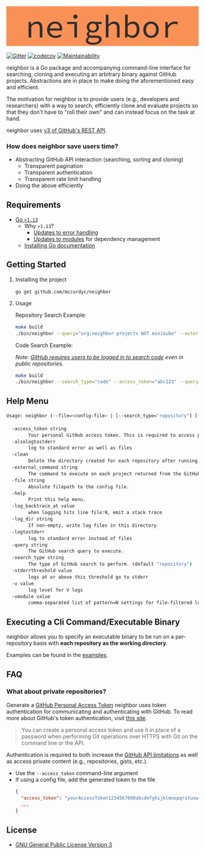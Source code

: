 <div align="center">
  <img src="https://github.com/mccurdyc/neighbor/blob/master/docs/imgs/orange-background-logo.png?raw=true"><br>
</div>

[![Gitter](https://badges.gitter.im/neighborproject/community.svg)](https://gitter.im/neighborproject/community?utm_source=badge&utm_medium=badge&utm_campaign=pr-badge) [![codecov](https://codecov.io/gh/mccurdyc/neighbor/branch/master/graph/badge.svg)](https://codecov.io/gh/mccurdyc/neighbor) [![Maintainability](https://api.codeclimate.com/v1/badges/8b473a645aab19597124/maintainability)](https://codeclimate.com/github/mccurdyc/neighbor/maintainability)


neighbor is a Go package and accompanying command-line interface for searching,
cloning and executing an arbitrary binary against GitHub projects. Abstractions
are in place to make doing the aforementioned easy and efficient.

The motivation for neighbor is to provide users (e.g., developers and researchers)
with a way to search, efficiently clone and evaluate projects so that they don't have
to "roll their own" and can instead focus on the task at hand.

neighbor uses [v3 of GitHub's REST API](https://developer.github.com/v3/).

### How does neighbor save users time?

+ Abstracting GitHub API interaction (searching, sorting and cloning)
  + Transparent pagination
  + Transparent authentication
  + Transparent rate limit handling
+ Doing the above efficiently

## Requirements
+ [Go `>1.13`](https://golang.org/dl/)
  + Why `>1.13`?
    + [Updates to error handling](https://blog.golang.org/go1.13-errors)
    + [Updates to modules](https://golang.org/doc/go1.13#modules) for dependency management
  + [Installing Go documentation](https://golang.org/doc/install)

## Getting Started
1. Installing the project

    `go get github.com/mccurdyc/neighbor`

2. Usage

    Repository Search Example:
    ```bash
    make build
    ./bin/neighbor --query="org:neighbor-projects NOT minikube" --external_command="ls -al"
    ```

    Code Search Example:

    _Note: [GitHub requires users to be logged in to search code](https://developer.github.com/v3/search/#search-code)
    even in public repositories._

    ```bash
    make build
    ./bin/neighbor --search_type="code" --access_token="abc123" --query="filename:test.py path:/ language:python" --external_command="ls -al"
    ```

## Help Menu

```bash
Usage: neighbor (--file=<config-file> | [--search_type="repository"] [--access_token=<github-access-token>] --query=<github-query> --external_command=<command> | --search_type="code" --access_token=<github-access-token> --query=<github-query> --external_command=<command>) [--clean=<[true|false>]

  -access_token string
        Your personal GitHub access token. This is required to access private repositories and increases rate limits.
  -alsologtostderr
        log to standard error as well as files
  -clean
        Delete the directory created for each repository after running the external command against the repository. (default true)
  -external_command string
        The command to execute on each project returned from the GitHub search query.
  -file string
        Absolute filepath to the config file.
  -help
        Print this help menu.
  -log_backtrace_at value
        when logging hits line file:N, emit a stack trace
  -log_dir string
        If non-empty, write log files in this directory
  -logtostderr
        log to standard error instead of files
  -query string
        The GitHub search query to execute.
  -search_type string
        The type of GitHub search to perform. (default "repository")
  -stderrthreshold value
        logs at or above this threshold go to stderr
  -v value
        log level for V logs
  -vmodule value
        comma-separated list of pattern=N settings for file-filtered logging
```

## Executing a Cli Command/Executable Binary

neighbor allows you to specify an executable binary to be run on
a per-repository basis with **each repository as the working directory**.

Examples can be found in the [examples](./_examples).

## FAQ

### What about private repositories?

Generate a [GitHub Personal Access Token](https://github.com/settings/tokens)
neighbor uses token authentication for communicating and authenticating with GitHub.
To read more about GitHub's token authentication, visit [this site](https://help.github.com/articles/creating-a-personal-access-token-for-the-command-line/).

> You can create a personal access token and use it in place of a password when performing Git operations over HTTPS with Git on the command line or the API.

Authentication is required to both increase the [GitHub API limitations](https://godoc.org/github.com/google/go-github/github#hdr-Rate_Limiting)
as well as access private content (e.g., repositories, gists, etc.).

+ Use the `--access_token` command-line argument
+ If using a config file, add the generated token to the file
  ```json
  {
    "access_token": "yourAccessToken1234567890abcdefghijklmnopqrstuvwxyz",
    ...
  }
  ```

## License
+ [GNU General Public License Version 3](./LICENSE)
